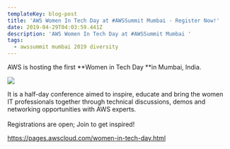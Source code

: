 ```yaml
---
templateKey: blog-post
title: 'AWS Women In Tech Day at #AWSSummit Mumbai - Register Now!'
date: 2019-04-29T04:03:59.441Z
description: 'AWS Women In Tech Day at #AWSSummit Mumbai '
tags:
  - awssummit mumbai 2019 diversity
---
```

AWS is hosting the first **Women in Tech Day **in Mumbai, India. 

![](/img/awssummit_womenintechday.jpg)

It is a half-day conference aimed to inspire, educate and bring the women IT professionals together through technical discussions, demos and networking opportunities with AWS experts. \
\
Registrations are open; Join to get inspired! 

https://pages.awscloud.com/women-in-tech-day.html
